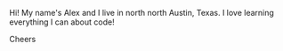 Hi! My name's Alex and I live in north north Austin, Texas. I love learning everything I can about code!

Cheers
